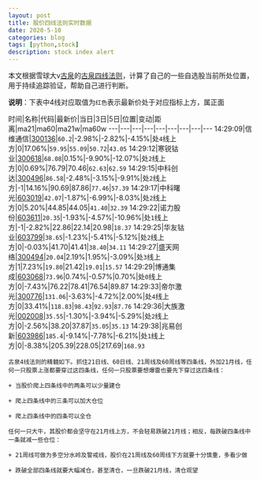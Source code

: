 ```yaml
---
layout: post
title: 股价四线法则实时数据
date: 2020-5-10
categories: blog
tags: [python,stock]
description: stock index alert
---
```



本文根据雪球大v[古泉](https://xueqiu.com/u/7148646888)的[古泉四线法则](https://xueqiu.com/7148646888/130498192)，计算了自己的一些自选股当前所处位置，用于持续追踪验证，帮助自己进行判断。

**说明**：下表中4线对应取值为`红色`表示最新价处于对应指标上方，属正面

时间|名称|代码|最新价|当日|3日|5日|位置|变动|距离|ma21|ma60|ma21w|ma60w
---|---|---|---|---|---|---|---|---
14:29:09|信维通信|[300136](https://xueqiu.com/S/SZ300136)|`60.2`|-2.98%|-2.82%|-4.15%|处`4`线上方|0|17.06%|`59.95`|`55.09`|`50.72`|`43.05`
14:29:12|寒锐钴业|[300618](https://xueqiu.com/S/SZ300618)|`68.08`|0.15%|-9.90%|-12.07%|处`2`线上方|0|0.69%|76.79|70.46|`62.63`|`62.59`
14:29:15|中科创达|[300496](https://xueqiu.com/S/SZ300496)|`86.58`|-2.48%|-3.15%|-9.91%|处`2`线上方|-1|14.16%|90.69|87.86|`77.46`|`57.39`
14:29:17|中科曙光|[603019](https://xueqiu.com/S/SH603019)|`42.07`|-1.87%|-6.99%|-8.03%|处`2`线上方|0|5.20%|44.85|44.05|`41.40`|`32.39`
14:29:22|诺力股份|[603611](https://xueqiu.com/S/SH603611)|`20.35`|-1.93%|-4.57%|-10.96%|处`1`线上方|-1|-2.82%|22.86|22.14|20.98|`18.37`
14:29:25|华友钴业|[603799](https://xueqiu.com/S/SH603799)|`38.65`|-1.23%|-5.41%|-5.12%|处`2`线上方|0|-0.03%|41.70|41.41|`38.40`|`34.11`
14:29:27|盛天网络|[300494](https://xueqiu.com/S/SZ300494)|`20.04`|2.19%|1.95%|-3.09%|处`3`线上方|1|7.23%|`19.80`|21.42|`19.01`|`15.57`
14:29:29|博通集成|[603068](https://xueqiu.com/S/SH603068)|`73.96`|0.74%|-0.57%|0.70%|处`0`线上方|0|-7.43%|76.22|78.41|76.54|89.87
14:29:33|帝尔激光|[300776](https://xueqiu.com/S/SZ300776)|`131.06`|-3.63%|-4.72%|2.00%|处`4`线上方|0|33.41%|`118.83`|`98.43`|`92.93`|`87.76`
14:29:36|大族激光|[002008](https://xueqiu.com/S/SZ002008)|`35.55`|-1.30%|-3.94%|-5.29%|处`2`线上方|0|-2.56%|38.20|37.87|`35.05`|`35.13`
14:29:38|兆易创新|[603986](https://xueqiu.com/S/SH603986)|`185.4`|-9.14%|-7.78%|-6.21%|处`1`线上方|0|-8.38%|205.39|228.05|217.69|`168.93`

```
古泉4线法则的精髓如下。抓住21日线、60日线、21周线及60周线等四条线，外加21月线，任何一只股票上涨都要穿过这四条线，任何一只股票要想爆雷也要先下穿过这四条线：

+ 当股价爬上四条线中的两条可以少量建仓

+ 爬上四条线中的三条可以加大仓位

+ 爬上四条线中的四条可以全仓

任何一只大牛，其股价都会坚守在21月线上方，不会轻易跌破21月线；相反，每跌破四条线中一条就减一些仓位：

+ 21周线可做为多空分水岭及警戒线，股价在21周线及60周线下方就要十分慎重，多看少做

+ 跌破全部四条线就要大幅减仓，甚至清仓，一旦跌破21月线，清仓观望
```